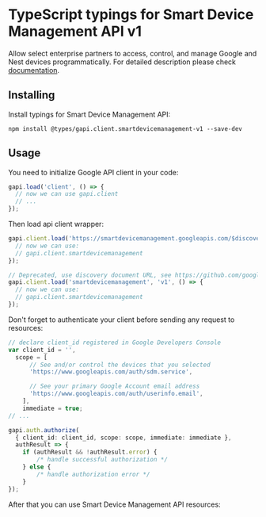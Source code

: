 # TypeScript typings for Smart Device Management API v1

Allow select enterprise partners to access, control, and manage Google and Nest devices programmatically.
For detailed description please check [documentation](https://developers.google.com/nest/device-access).

## Installing

Install typings for Smart Device Management API:

```
npm install @types/gapi.client.smartdevicemanagement-v1 --save-dev
```

## Usage

You need to initialize Google API client in your code:

```typescript
gapi.load('client', () => {
  // now we can use gapi.client
  // ...
});
```

Then load api client wrapper:

```typescript
gapi.client.load('https://smartdevicemanagement.googleapis.com/$discovery/rest?version=v1', () => {
  // now we can use:
  // gapi.client.smartdevicemanagement
});
```

```typescript
// Deprecated, use discovery document URL, see https://github.com/google/google-api-javascript-client/blob/master/docs/reference.md#----gapiclientloadname----version----callback--
gapi.client.load('smartdevicemanagement', 'v1', () => {
  // now we can use:
  // gapi.client.smartdevicemanagement
});
```

Don't forget to authenticate your client before sending any request to resources:

```typescript
// declare client_id registered in Google Developers Console
var client_id = '',
  scope = [
      // See and/or control the devices that you selected
      'https://www.googleapis.com/auth/sdm.service',

      // See your primary Google Account email address
      'https://www.googleapis.com/auth/userinfo.email',
    ],
    immediate = true;
// ...

gapi.auth.authorize(
  { client_id: client_id, scope: scope, immediate: immediate },
  authResult => {
    if (authResult && !authResult.error) {
        /* handle successful authorization */
    } else {
        /* handle authorization error */
    }
});
```

After that you can use Smart Device Management API resources: <!-- TODO: make this work for multiple namespaces -->

```typescript
```
